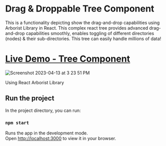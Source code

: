 # Drag & Droppable Tree Component 
This is a  functionality depicting show the drag-and-drop capabilities using Arborist Library in React. 
This complex react tree provides advanced drag-and-drop capabilities smoothly, enables toggling of different directories (nodes) & their sub-directories. 
This tree can easily handle millions of data!
 
 # [Live Demo - Tree Component](https://main--startling-valkyrie-3d25d7.netlify.app/)     
![Screenshot 2023-04-13 at 3 23 51 PM](https://user-images.githubusercontent.com/2153396/231772417-75a7bc04-9501-4e8b-a1a5-8d41ffef98fa.png)

Using React Arborist Library



## Run the project

In the project directory, you can run:

### `npm start`

Runs the app in the development mode.\
Open [http://localhost:3000](http://localhost:3000) to view it in your browser.
 
